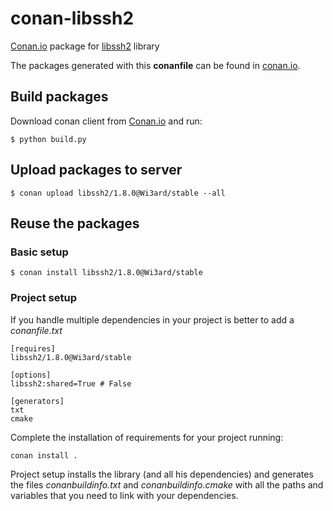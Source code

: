 # conan-libssh2

[Conan.io](https://conan.io) package for [libssh2](https://github.com/libssh2/libssh2) library

The packages generated with this **conanfile** can be found in [conan.io](https://www.conan.io/source/libssh2/1.8.0/Wi3ard/stable).

## Build packages

Download conan client from [Conan.io](https://conan.io) and run:

    $ python build.py

## Upload packages to server

    $ conan upload libssh2/1.8.0@Wi3ard/stable --all

## Reuse the packages

### Basic setup

    $ conan install libssh2/1.8.0@Wi3ard/stable
    
### Project setup

If you handle multiple dependencies in your project is better to add a *conanfile.txt*
    
    [requires]
    libssh2/1.8.0@Wi3ard/stable

    [options]
    libssh2:shared=True # False
    
    [generators]
    txt
    cmake

Complete the installation of requirements for your project running:

    conan install . 

Project setup installs the library (and all his dependencies) and generates the files *conanbuildinfo.txt* and *conanbuildinfo.cmake* with all the paths and variables that you need to link with your dependencies.
